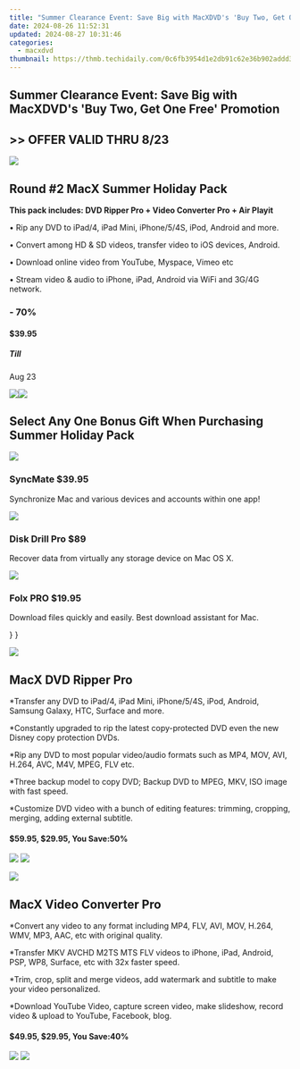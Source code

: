 ```yaml
---
title: "Summer Clearance Event: Save Big with MacXDVD's 'Buy Two, Get One Free' Promotion"
date: 2024-08-26 11:52:31
updated: 2024-08-27 10:31:46
categories:
  - macxdvd
thumbnail: https://thmb.techidaily.com/0c6fb3954d1e2db91c62e36b902addd3def785021471d7305b2b7e3d9392a35c.jpg
---
```


## Summer Clearance Event: Save Big with MacXDVD's 'Buy Two, Get One Free' Promotion

## \>> OFFER VALID THRU 8/23 



![](https://www.macxdvd.com/special-offer/image-style/summer/summer-pack-1.png) 

## Round #2 MacX Summer Holiday Pack

**This pack includes: DVD Ripper Pro + Video Converter Pro + Air Playit**

• Rip any DVD to iPad/4, iPad Mini, iPhone/5/4S, iPod, Android and more. 

• Convert among HD & SD videos, transfer video to iOS devices, Android. 

• Download online video from YouTube, Myspace, Vimeo etc

• Stream video & audio to iPhone, iPad, Android via WiFi and 3G/4G network.

### \- 70%

#### $39.95

##### Till  
 Aug 23 

[![](https://www.macxdvd.com/special-offer/image-style/summer/buy.png)](https://secure.avangate.com/order/checkout.php?PRODS=4598575&QTY=1&CART=1&COUPON=SMER3L21X0A)[![](https://www.macxdvd.com/special-offer/image-style/summer/trial.png)](https://www.macxdvd.com/download/2013-summer-holiday-pack.zip) 



## Select Any One Bonus Gift When Purchasing Summer Holiday Pack 

![](https://www.macxdvd.com/special-offer/image-style/summer/q1.png)

### SyncMate $39.95

Synchronize Mac and various devices and accounts within one app!

![](https://www.macxdvd.com/special-offer/image-style/summer/q4.jpg)

### Disk Drill Pro $89

Recover data from virtually any storage device on Mac OS X.

![](https://www.macxdvd.com/special-offer/image-style/summer/q3.png)

### Folx PRO $19.95

Download files quickly and easily. Best download assistant for Mac.

} }

![](https://www.macxdvd.com/special-offer/image-style/summer/2.png) 

## MacX DVD Ripper Pro

\*Transfer any DVD to iPad/4, iPad Mini, iPhone/5/4S, iPod, Android, Samsung Galaxy, HTC, Surface and more. 

\*Constantly upgraded to rip the latest copy-protected DVD even the new Disney copy protection DVDs.

\*Rip any DVD to most popular video/audio formats such as MP4, MOV, AVI, H.264, AVC, M4V, MPEG, FLV etc. 

\*Three backup model to copy DVD; Backup DVD to MPEG, MKV, ISO image with fast speed. 

\*Customize DVD video with a bunch of editing features: trimming, cropping, merging, adding external subtitle.

#### $59.95, $29.95, You Save:50%

[![](https://www.macxdvd.com/special-offer/image-style/summer/macb.png)](https://secure.avangate.com/order/checkout.php?PRODS=4526654&QTY=1&CART=2&COUPON=SUM2013HRT5B) [![](https://www.macxdvd.com/special-offer/image-style/summer/winb.png)](https://secure.avangate.com/order/checkout.php?PRODS=4530143&QTY=1&CART=1&COUPON=SUM2013HRT5B) 



![](https://www.macxdvd.com/special-offer/image-style/summer/1.png) 

## MacX Video Converter Pro

\*Convert any video to any format including MP4, FLV, AVI, MOV, H.264, WMV, MP3, AAC, etc with original quality.

\*Transfer MKV AVCHD M2TS MTS FLV videos to iPhone, iPad, Android, PSP, WP8, Surface, etc with 32x faster speed.

\*Trim, crop, split and merge videos, add watermark and subtitle to make your video personalized. 

\*Download YouTube Video, capture screen video, make slideshow, record video & upload to YouTube, Facebook, blog. 

#### $49.95, $29.95, You Save:40%

[![](https://www.macxdvd.com/special-offer/image-style/summer/macb.png)](https://secure.avangate.com/order/checkout.php?PRODS=4526659&QTY=1&CART=2&COUPON=MACXSPECY) [![](https://www.macxdvd.com/special-offer/image-style/summer/winb.png)](https://secure.avangate.com/order/checkout.php?PRODS=4530147&QTY=1&CART=1&COUPON=MACXSPECY) 



<ins class="adsbygoogle"
     style="display:block"
     data-ad-format="autorelaxed"
     data-ad-client="ca-pub-7571918770474297"
     data-ad-slot="1223367746"></ins>



<ins class="adsbygoogle"
     style="display:block"
     data-ad-client="ca-pub-7571918770474297"
     data-ad-slot="8358498916"
     data-ad-format="auto"
     data-full-width-responsive="true"></ins>
